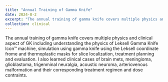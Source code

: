 ```yaml
---
title: "Annual Training of Gamma Knife"
date: 2024-8-2
excerpt: "The annual training of gamma knife covers multiple physics and clinical aspect of Gamma Knife. I had comprehensive hands-on experience on the SRS patient simulation, treatment planning, and radiation safety.*Please click the title to know more about the training!*"
collection: clinical
---
```


The annual training of gamma knife covers multiple physics and clinical aspect of GK including understanding the physics of Leksell Gamma Knife Icon™ machine, simulation using gamma knife using the Leksell coordinate frome and thermoplastic masks for slice localization, treatment planning and evaluation. I also learned clinical cases of brain mets, meningioma, glioblastoma, trigenminal neuralgia, acoustic neuroma, arteriovenous malformation and their corresponding treatment regimen and dose contraints.